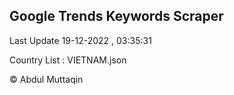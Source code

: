 

## Google Trends Keywords Scraper 
 
Last Update 19-12-2022 , 03:35:31

Country List :
VIETNAM.json



© Abdul Muttaqin 

